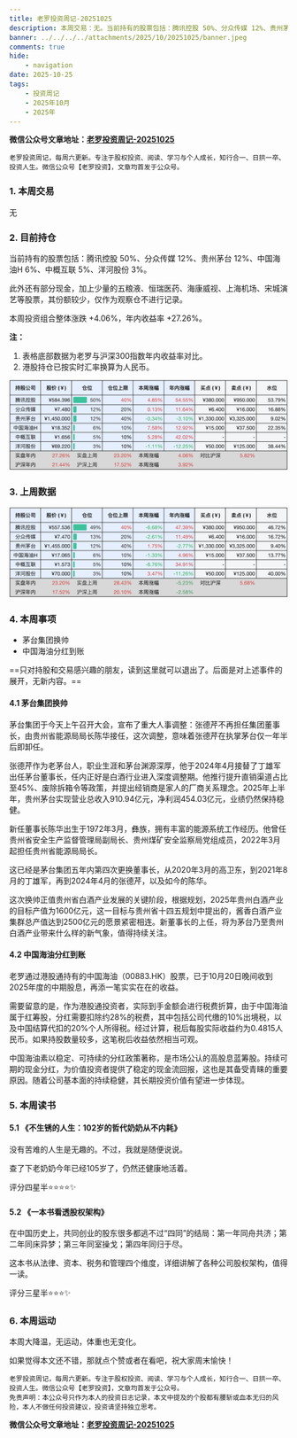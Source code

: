 ```yaml
---
title: 老罗投资周记-20251025
description: 本周交易：无。当前持有的股票包括：腾讯控股 50%、分众传媒 12%、贵州茅台 12%、中国海油H 6%、中概互联 5%、洋河股份 3%。此外还有部分现金，加上少量的五粮液、恒瑞医药、海康威视、上海机场、宋城演艺等股票，其份额较少，仅作为观察仓不进行记录。本周投资组合整体涨跌 +4.06%，年内收益率 +27.26%。
banner: ../../../../attachments/2025/10/20251025/banner.jpeg
comments: true
hide:
    - navigation
date: 2025-10-25
tags:
    - 投资周记
    - 2025年10月
    - 2025年
---
```


__微信公众号文章地址：[老罗投资周记-20251025](https://mp.weixin.qq.com/s/-uHWsuisdjCzXwprF4Tkxg)__

```
老罗投资周记，每周六更新。专注于股权投资、阅读、学习与个人成长，知行合一、日拱一卒、投资人生。微信公众号【老罗投资】，文章均首发于公众号。
```

### 1. 本周交易

无

### 2. 目前持仓

当前持有的股票包括：腾讯控股 50%、分众传媒 12%、贵州茅台 12%、中国海油H 6%、中概互联 5%、洋河股份 3%。

此外还有部分现金，加上少量的五粮液、恒瑞医药、海康威视、上海机场、宋城演艺等股票，其份额较少，仅作为观察仓不进行记录。

本周投资组合整体涨跌 <span class="red">+4.06%</span>，年内收益率 <span class="red">+27.26%</span>。

**注：**

1. 表格底部数据为老罗与沪深300指数年内收益率对比。
2. 港股持仓已按实时汇率换算为人民币。

![目前持仓](../../../attachments/2025/10/20251025/1.png)

### 3. 上周数据

![上周数据](../../../attachments/2025/10/20251025/2.png)

### 4. 本周事项

+ 茅台集团换帅
+ 中国海油分红到账

==只对持股和交易感兴趣的朋友，读到这里就可以退出了。后面是对上述事件的展开，无新内容。==

#### 4.1 茅台集团换帅

茅台集团于今天上午召开大会，宣布了重大人事调整：张德芹不再担任集团董事长，由贵州省能源局局长陈华接任，这次调整，意味着张德芹在执掌茅台仅一年半后即卸任。

张德芹作为老茅台人，职业生涯和茅台渊源深厚，他于2024年4月接替了丁雄军出任茅台董事长，任内正好是白酒行业进入深度调整期。他推行提升直销渠道占比至45%、废除拆箱令等政策，并提出经销商是家人的厂商关系理念。2025年上半年，贵州茅台实现营业总收入910.94亿元，净利润454.03亿元，业绩仍然保持稳健。

新任董事长陈华出生于1972年3月，彝族，拥有丰富的能源系统工作经历。他曾任贵州省安全生产监督管理局副局长、贵州煤矿安全监察局党组成员，2022年3月起担任贵州省能源局局长。

这已经是茅台集团五年内第四次更换董事长，从2020年3月的高卫东，到2021年8月的丁雄军，再到2024年4月的张德芹，以及如今的陈华。

这次换帅正值贵州省白酒产业发展的关键阶段，根据规划，2025年贵州白酒产业的目标产值为1600亿元，这一目标与贵州省十四五规划中提出的，酱香白酒产业集群总产值达到2500亿元的愿景紧密相连。新董事长的上任，将为茅台乃至贵州白酒产业带来什么样的新气象，值得持续关注。

#### 4.2 中国海油分红到账

老罗通过港股通持有的中国海油（00883.HK）股票，已于10月20日晚间收到2025年度的中期股息，再添一笔实实在在的收益。

需要留意的是，作为港股通投资者，实际到手金额会进行税费折算，由于中国海油属于红筹股，分红需要扣除约28%的税费，其中包括公司代缴的10%出境税，以及中国结算代扣的20%个人所得税。经过计算，税后每股实际收益约为0.4815人民币。如果持股数量较多，这笔税后收益依然相当可观。

中国海油素以稳定、可持续的分红政策著称，是市场公认的高股息蓝筹股。持续可期的现金分红，为价值投资者提供了稳定的现金流回报，这也是其备受青睐的重要原因。随着公司基本面的持续稳健，其长期投资价值有望进一步体现。

### 5. 本周读书

#### 5.1 《不生锈的人生：102岁的哲代奶奶从不内耗》

没有苦难的人生是无趣的。不过，我就是随便说说。

查了下老奶奶今年已经105岁了，仍然还健康地活着。

评分四星半⭐️⭐️⭐️⭐️✨

#### 5.2 《一本书看透股权架构》

在中国历史上，共同创业的股东很多都逃不过“四同”的结局：第一年同舟共济；第二年同床异梦；第三年同室操戈；第四年同归于尽。

这本书从法律、资本、税务和管理四个维度，详细讲解了各种公司股权架构，值得一读。

评分三星半⭐️⭐️⭐️✨

### 6. 本周运动

本周大降温，无运动，体重也无变化。

如果觉得本文还不错，那就点个赞或者在看吧，祝大家周末愉快！

```
老罗投资周记，每周六更新。专注于股权投资、阅读、学习与个人成长，知行合一、日拱一卒、投资人生。微信公众号【老罗投资】，文章均首发于公众号。
免责声明：本公众号只作为本人的投资日志记录，本文中提及的个股都有腰斩或血本无归的风险，本人不做任何投资建议，投资请坚持独立思考。
```

__微信公众号文章地址：[老罗投资周记-20251025](https://mp.weixin.qq.com/s/-uHWsuisdjCzXwprF4Tkxg)__